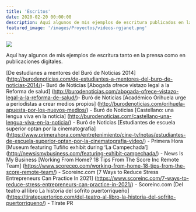 ```yaml
---
title: 'Escritos'
date: 2020-02-20 00:00:00
description: Aquí algunos de mis ejemplos de escritura publicados en la prensa tradicional y medios digitales.
featured_image: '/images/Proyectos/videos-rgjanet.png'
---
```


![](www.rgjanet.com/images/Proyectos/videos-rgjanet.png)

Aquí hay algunos de mis ejemplos de escritura tanto en la prensa como en publicaciones digitales.

[De estudianes a mentores del Buró de Noticias 2014] (http://burodenoticias.com/de-estudiantes-a-mentores-del-buro-de-noticias-2014/)- Buró de Noticias
[Abogada ofrece vistazo legal a la Reforma de salud] (http://burodenoticias.com/abogada-ofrece-vistazo-legal-a-la-reforma-de-salud/)- Buró de Noticias
[Académico Orihuela urge a periodistas a crear medios propios] (http://burodenoticias.com/orihuela-apuesta-por-los-nuevos-medios/) - Buró de Noticias
[Castellano: una lengua viva en la noticia] (http://burodenoticias.com/castellano-una-lengua-viva-en-la-noticia/) - Buró de Noticias
[Estudiantes de escuela superior optan por la cinematografía] (https://www.primerahora.com/entretenimiento/cine-tv/notas/estudiantes-de-escuela-superior-optan-por-la-cinematografia-video/) - Primera Hora
[Museum featuring Tufiño exhibit during ‘La Campechada’] (http://newsismybusiness.com/featuring-exhibit-campechada/) - News Is My Business
[Working From Home? 18 Tips From The Score Inc Remote Team] (https://www.scoreceo.com/working-from-home-18-tips-from-the-score-remote-team/) - Scoreinc.com
[7 Ways to Reduce Stress Entrepreneurs Can Practice In 2021] (https://www.scoreinc.com/7-ways-to-reduce-stress-entrepreneurs-can-practice-in-2021/) - Scoreinc.com
[Del teatro al libro La historia del sofrito puertorriqueño] (https://tiratepuertorico.com/del-teatro-al-libro-la-historia-del-sofrito-puertorriqueno/) - Tírate PR
